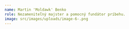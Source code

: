 ```yaml
---
name: Martin 'Moldawk' Benko
role: Nezameniteľný majster a pomocný fundátor príbehu.
image: src/images/uploads/image-6-.png
---
```

